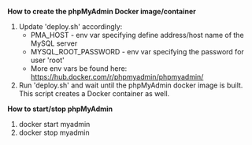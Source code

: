 <b>
	<p>How to create the phpMyAdmin Docker image/container</p>
</b>

1. Update 'deploy.sh' accordingly:
	* PMA_HOST - env var specifying define address/host name of the MySQL server
  	* MYSQL_ROOT_PASSWORD - env var specifying the password for user 'root'
	* More env vars be found here: https://hub.docker.com/r/phpmyadmin/phpmyadmin/
6. Run 'deploy.sh' and wait until the phpMyAdmin docker image is built. This script creates a Docker container as well. 


<b>
	<p>How to start/stop phpMyAdmin</p>
</b>

1. docker start myadmin
2. docker stop myadmin

